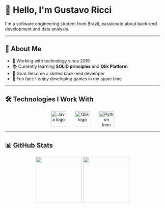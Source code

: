 # 👋 Hello, I'm Gustavo Ricci

I'm a software engineering student from Brazil, passionate about back-end development and data analysis.

---

## 🚀 About Me
- 💼 Working with technology since 2019  
- 📚 Currently learning **SOLID principles** and **Qlik Platform**  
- 🎯 Goal: Become a skilled back-end developer  
- 🎲 Fun fact: I enjoy developing games in my spare time  

---

## 🛠️ Technologies I Work With

<div align="center">
  <img src="https://cdn.jsdelivr.net/gh/devicons/devicon/icons/java/java-original.svg" height="50" alt="Java logo"/>
  <img width="20"/>
  <img src="https://raw.githubusercontent.com/tasugvo/tasugvo/refs/heads/main/icons/file_type_qlikview_icon_130217.ico" height="50" alt="Qlik logo"/>
  <img width="20"/>
  <img src="https://cdn.jsdelivr.net/gh/devicons/devicon/icons/python/python-original.svg" height="50" alt="Python logo"/>
</div>

---

## 📊 GitHub Stats

<div align="center">
  <img src="https://github-readme-stats.vercel.app/api/top-langs/?username=tasugvo&layout=compact&theme=dark" height="150"/>
  <img src="https://github-readme-stats.vercel.app/api?username=tasugvo&show_icons=true&theme=dark" height="150"/>
</div>

